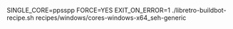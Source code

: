 SINGLE_CORE=ppsspp FORCE=YES EXIT_ON_ERROR=1 ./libretro-buildbot-recipe.sh recipes/windows/cores-windows-x64_seh-generic
